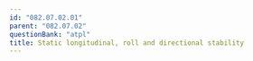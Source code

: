 ```yaml
---
id: "082.07.02.01"
parent: "082.07.02"
questionBank: "atpl"
title: Static longitudinal, roll and directional stability
---
```

